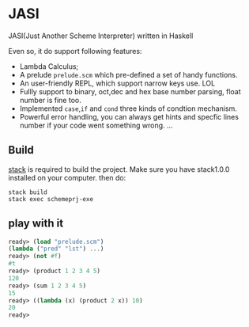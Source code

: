 # JASI
JASI(Just Another Scheme Interpreter) written in Haskell

Even so, it do support following features:

- Lambda Calculus;
- A prelude `prelude.scm` which pre-defined a set of handy functions. 
- An user-friendly REPL, which support narrow keys use. LOL
- Fullly support to binary, oct,dec and hex base number parsing, float number is fine too.
- Implemented `case`,`if` and `cond` three kinds of condtion mechanism.
- Powerful error handling, you can always get hints and specfic lines number if your code went something wrong.
...


## Build

[stack](http://docs.haskellstack.org/en/stable/README/) is required to build the project. Make sure you have stack1.0.0 installed on your computer. then do:

```
stack build
stack exec schemeprj-exe
```

## play with it

```scheme
ready> (load "prelude.scm")
(lambda ("pred" "lst") ...)
ready> (not #f)
#t
ready> (product 1 2 3 4 5)
120
ready> (sum 1 2 3 4 5)
15
ready> ((lambda (x) (product 2 x)) 10)
20
ready> 
```